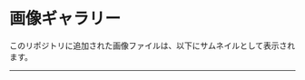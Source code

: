 # 画像ギャラリー

このリポジトリに追加された画像ファイルは、以下にサムネイルとして表示されます。

---

<!-- 👇 この下は自動更新されます。編集しないでください。 -->
<!-- gallery-start -->
<!-- gallery-end -->
